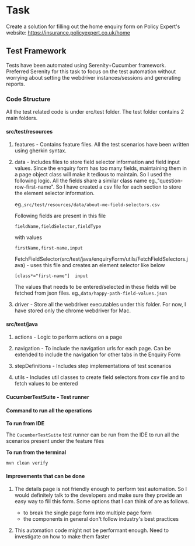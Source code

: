 # Task

Create a solution for filling out the home enquiry form on Policy Expert's website: https://insurance.policyexpert.co.uk/home
## Test Framework
Tests have been automated using Serenity+Cucumber framework. Preferred Serenity for this task to focus on the test 
automation without worrying about setting the webdriver instances/sessions and generating reports.
### Code Structure
All the test related code is under erc/test folder. The test folder contains 2 main folders. 


#### src/test/resources
1. features - Contains feature files. All the test scenarios have been written using gherkin syntax. 

2. data -  Includes files to store field selector information and field input values.
    Since the enquiry form has too many fields, maintaining them in a page object class will make it tedious to maintain.
    So I used the following logic. All the fields share a similar class name eg.,"question-row-first-name". 
    So I have created a csv file for each section to store the element selector information. 
    
    eg.,```src/test/resources/data/about-me-field-selectors.csv```
    
    Following fields are present in this file
    
    ```fieldName,fieldSelector,fieldType```
    
    with values
    
    ```firstName,first-name,input```
    
    FetchFieldSelector(src/test/java/enquiryForm/utils/FetchFieldSelectors.java) - uses this file and creates an element selector like below
    
    ```[class*="first-name"]  input```
    
    The values that needs to be entered/selected in these fields will be fetched from json files.
    eg.,```data/happy-path-field-values.json```

3. driver - Store all the webdriver executables under this folder. 
 For now, I have stored only the chrome webdriver for Mac.
 
#### src/test/java
1. actions - Logic to perform actions on a page

2. navigation - To include the navigation urls for each page. 
   Can be extended to include the navigation for other tabs in the Enquiry Form 

3. stepDefinitions - Includes step implementations of test scenarios

4. utils - Includes util classes to create field selectors from csv file 
   and to fetch values to be entered
   
#### CucumberTestSuite - Test runner   

#### Command to run all the operations
**To run from IDE**

The `CucumberTestSuite` test runner can be run from the IDE to run all the scenarios present under the feature files

**To run from the terminal**

```mvn clean verify```

#### Improvements that can be done
1. The details page is not friendly enough to perform test automation. So I would definitely talk to the developers and
 make sure they provide an easy way to fill this form. Some options that I can think of are as follows.
    - to break the single page form into multiple page form
    - the components in general don't follow industry's best practices

2. This automation code might not be performant enough. Need to investigate on how to make them faster    

                       